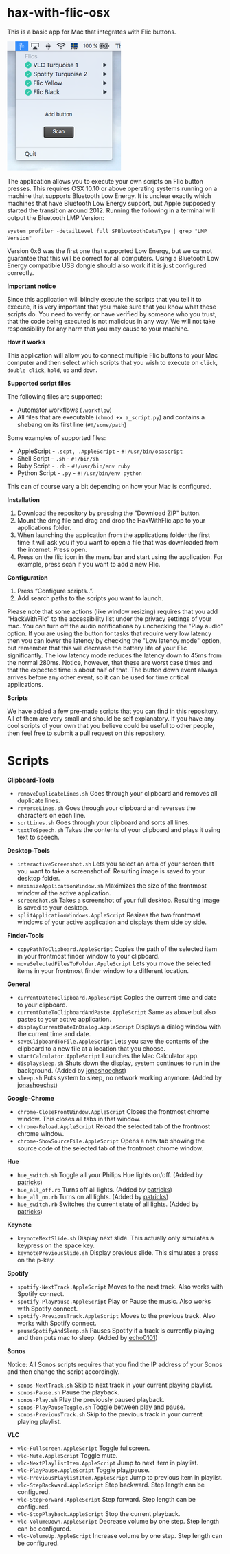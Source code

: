 # hax-with-flic-osx

This is a basic app for Mac that integrates with Flic buttons.

![](/Screenshot.png?raw=true "")

The application allows you to execute your own scripts on Flic button presses. This requires OSX 10.10 or above operating systems running on a machine that supports Bluetooth Low Energy. It is unclear exactly which machines that have Bluetooth Low Energy support, but Apple supposedly started the transition around 2012. Running the following in a terminal will output the Bluetooth LMP Version:

	system_profiler -detailLevel full SPBluetoothDataType | grep "LMP Version"

Version 0x6 was the first one that supported Low Energy, but we cannot guarantee that this will be correct for all computers. Using a Bluetooth Low Energy compatible USB dongle should also work if it is just configured correctly.

**Important notice**

Since this application will blindly execute the scripts that you tell it to execute, it is very important that you make sure that you know what these scripts do. You need to verify, or have verified by someone who you trust, that the code being executed is not malicious in any way. We will not take responsibility for any harm that you may cause to your machine. 

**How it works**

This application will allow you to connect multiple Flic buttons to your Mac computer and then select which scripts that you wish to execute on `click`, `double click`, `hold`, `up` and `down`.

**Supported script files**

The following files are supported:

* Automator workflows (`.workflow`)
* All files that are executable (`chmod +x a_script.py`) and contains a shebang on its first line (`#!/some/path`)

Some examples of supported files:

* AppleScript - `.scpt, .AppleScript` - `#!/usr/bin/osascript`
* Shell Script - `.sh` - `#!/bin/sh`
* Ruby Script - `.rb` - `#!/usr/bin/env ruby`
* Python Script - `.py` - `#!/usr/bin/env python`

This can of course vary a bit depending on how your Mac is configured.

**Installation**

1. Download the repository by pressing the "Download ZIP" button. 
2. Mount the dmg file and drag and drop the HaxWithFlic.app to your applications folder.
3. When launching the application from the applications folder the first time it will ask you if you want to open a file that was downloaded from the internet. Press open.
4. Press on the flic icon in the menu bar and start using the application. For example, press scan if you want to add a new Flic.

**Configuration**

1. Press “Configure scripts..”.
2. Add search paths to the scripts you want to launch.

Please note that some actions (like window resizing) requires that you add “HackWithFlic” to the accessibility list under the privacy settings of your mac. You can turn off the audio notifications by unchecking the "Play audio" option. If you are using the button for tasks that require very low latency then you can lower the latency by checking the "Low latency mode" option, but remember that this will decrease the battery life of your Flic significantly. The low latency mode reduces the latency down to 45ms from the normal 280ms. Notice, however, that these are worst case times and that the expected time is about half of that. The button down event always arrives before any other event, so it can be used for time critical applications.

**Scripts**

We have added a few pre-made scripts that you can find in this repository. All of them are very small and should be self explanatory. If you have any cool scripts of your own that you believe could be useful to other people, then feel free to submit a pull request on this repository.


# Scripts

**Clipboard-Tools**

* `removeDuplicateLines.sh` Goes through your clipboard and removes all duplicate lines.
* `reverseLines.sh` Goes through your clipboard and reverses the characters on each line.
* `sortLines.sh` Goes through your clipboard and sorts all lines.
* `textToSpeech.sh` Takes the contents of your clipboard and plays it using text to speech.

**Desktop-Tools**

* `interactiveScreenshot.sh` Lets you select an area of your screen that you want to take a screenshot of. Resulting image is saved to your desktop folder.
* `maximizeApplicationWindow.sh` Maximizes the size of the frontmost window of the active application.
* `screenshot.sh` Takes a screenshot of your full desktop. Resulting image is saved to your desktop.
* `splitApplicationWindows.AppleScript` Resizes the two frontmost windows of your active application and displays them side by side.

**Finder-Tools**

* `copyPathToClipboard.AppleScript` Copies the path of the selected item in your frontmost finder window to your clipboard.
* `moveSelectedFilesToFolder.AppleScript` Lets you move the selected items in your frontmost finder window to a different location.

**General**

* `currentDateToClipboard.AppleScript` Copies the current time and date to your clipboard.
* `currentDateToClipboardAndPaste.AppleScript` Same as above but also pastes to your active application.
* `displayCurrentDateInDialog.AppleScript` Displays a dialog window with the current time and date.
* `saveClipboardToFile.AppleScript` Lets you save the contents of the clipboard to a new file at a location that you choose.
* `startCalculator.AppleScript` Launches the Mac Calculator app.
* `displaysleep.sh` Shuts down the display, system continues to run in the background. (Added by [jonashoechst](https://github.com/jonashoechst))
* `sleep.sh` Puts system to sleep, no network working anymore. (Added by [jonashoechst](https://github.com/jonashoechst))

**Google-Chrome**

* `chrome-CloseFrontWindow.AppleScript` Closes the frontmost chrome window. This closes all tabs in that window.
* `chrome-Reload.AppleScript` Reload the selected tab of the frontmost chrome window.
* `chrome-ShowSourceFile.AppleScript` Opens a new tab showing the source code of the selected tab of the frontmost chrome window.

**Hue**

* `hue_switch.sh` Toggle all your Philips Hue lights on/off. (Added by [patricks](https://github.com/patricks))
* `hue_all_off.rb` Turns off all lights. (Added by [patricks](https://github.com/patricks))
* `hue_all_on.rb` Turns on all lights. (Added by [patricks](https://github.com/patricks))
* `hue_switch.rb` Switches the current state of all lights. (Added by [patricks](https://github.com/patricks))

**Keynote**

* `keynoteNextSlide.sh` Display next slide. This actually only simulates a keypress on the space key.
* `keynotePreviousSlide.sh` Display previous slide. This simulates a press on the p-key.

**Spotify**

* `spotify-NextTrack.AppleScript` Moves to the next track. Also works with Spotify connect.
* `spotify-PlayPause.AppleScript` Play or Pause the music. Also works with Spotify connect.
* `spotify-PreviousTrack.AppleScript` Moves to the previous track. Also works with Spotify connect.
* `pauseSpotifyAndSleep.sh` Pauses Spotify if a track is currently playing and then puts mac to sleep. (Added by [echo0101](https://github.com/echo0101))

**Sonos**

Notice: All Sonos scripts requires that you find the IP address of your Sonos and then change the script accordingly.

* `sonos-NextTrack.sh` Skip to next track in your current playing playlist.
* `sonos-Pause.sh` Pause the playback.
* `sonos-Play.sh` Play the previously paused playback.
* `sonos-PlayPauseToggle.sh` Toggle between play and pause.
* `sonos-PreviousTrack.sh` Skip to the previous track in your current playing playlist.

**VLC**

* `vlc-Fullscreen.AppleScript` Toggle fullscreen.
* `vlc-Mute.AppleScript` Toggle mute.
* `vlc-NextPlaylistItem.AppleScript` Jump to next item in playlist.
* `vlc-PlayPause.AppleScript` Toggle play/pause.
* `vlc-PreviousPlaylistItem.AppleScript` Jump to previous item in playlist.
* `vlc-StepBackward.AppleScript` Step backward. Step length can be configured.
* `vlc-StepForward.AppleScript` Step forward. Step length can be configured.
* `vlc-StopPlayback.AppleScript` Stop the current playback.
* `vlc-VolumeDown.AppleScript` Decrease volume by one step. Step length can be configured.
* `vlc-VolumeUp.AppleScript` Increase volume by one step. Step length can be configured.



